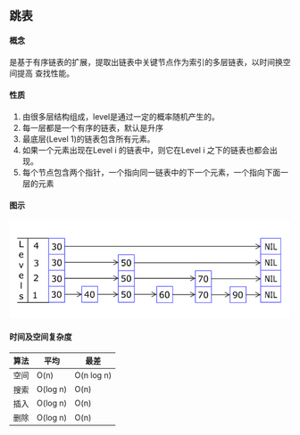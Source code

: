 
## 跳表

#### 概念
是基于有序链表的扩展，提取出链表中关键节点作为索引的多层链表，以时间换空间提高
查找性能。


#### 性质
 1. 由很多层结构组成，level是通过一定的概率随机产生的。
 2. 每一层都是一个有序的链表，默认是升序
 3. 最底层(Level 1)的链表包含所有元素。
 4. 如果一个元素出现在Level i 的链表中，则它在Level i 之下的链表也都会出现。
 5. 每个节点包含两个指针，一个指向同一链表中的下一个元素，一个指向下面一层的元素


#### 图示
![skip_list_add](./img/skip_list_add.gif)


#### 时间及空间复杂度

| 算法 | 平均 | 最差 |
| ------ | ------ | ------ |
| 空间 | O(n) | O(n log n) |
| 搜索 | O(log n) | O(n) |
| 插入 | O(log n) | O(n) |
| 删除 | O(log n) | O(n) |
